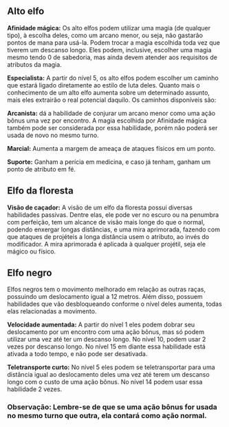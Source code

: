 ## Alto elfo

**Afinidade mágica:** Os alto elfos podem utilizar uma magia (de qualquer tipo), à escolha deles, como um arcano menor, ou seja, não gastarão pontos de mana para usá-la. Podem trocar a magia escolhida toda vez que tiverem um descanso longo. Eles podem, inclusive, escolher uma magia mesmo tendo 0 de sabedoria, mas ainda devem atender aos requisitos de atributos da magia.

**Especialista:** A partir do nível 5, os alto elfos podem escolher um caminho que estará ligado diretamente ao estilo de luta deles. Quanto mais o conhecimento de um alto elfo aumenta sobre um determinado assunto, mais eles extrairão o real potencial daquilo. Os caminhos disponíveis são:

**Arcanista:** dá a habilidade de conjurar um arcano menor como uma ação bônus uma vez por encontro. A magia escolhida por Afinidade mágica também pode ser considerada por essa habilidade, porém não poderá ser usada de novo no mesmo turno.

**Marcial:** Aumenta a margem de ameaça de ataques físicos em um ponto.

**Suporte:** Ganham a perícia em medicina, e caso já tenham, ganham um ponto de atributo em fé.

## Elfo da floresta

**Visão de caçador:** A visão de um elfo da floresta possui diversas habilidades passivas. Dentre elas, ele pode ver no escuro ou na penumbra com perfeição, tem um alcance de visão mais longe do que o normal, podendo enxergar longas distâncias, e uma mira aprimorada, fazendo com que ataques de projéteis a longa distância usem o atributo, ao invés do modificador. A mira aprimorada é aplicada à qualquer projétil, seja ele mágico ou físico.

## Elfo negro

Elfos negros tem o movimento melhorado em relação as outras raças, possuindo um deslocamento igual a 12 metros. Além disso, possuem habilidades que vão desbloqueando conforme o nível deles aumenta, todas elas relacionadas a movimento.

**Velocidade aumentada:** A partir do nível 1 eles podem dobrar seu deslocamento por um encontro com uma ação bônus, mas só podem utilizar uma vez até ter um descanso longo. No nível 10, podem usar 2 vezes por descanso longo. No nível 15 em diante essa habilidade está ativada a todo tempo, e não pode ser desativada.

**Teletransporte curto:** No nível 5 eles podem se teletransportar para uma distância igual ao deslocamento deles uma vez até terem um descanso longo com o custo de uma ação bônus. No nível 14 podem usar essa habilidade 2 vezes.

### Observação: Lembre-se de que se uma ação bônus for usada no mesmo turno que outra, ela contará como ação normal.